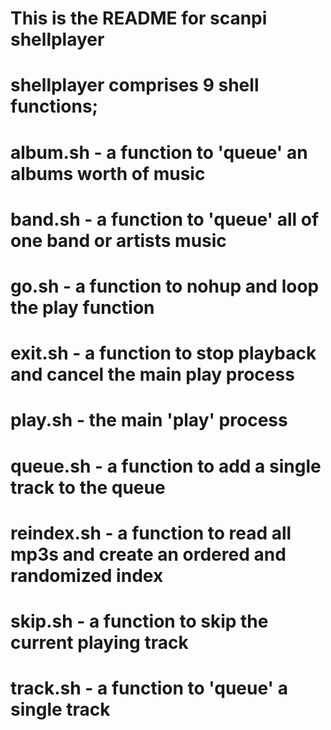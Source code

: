 # This is the README for scanpi shellplayer
# shellplayer comprises 9 shell functions;
# album.sh - a function to 'queue' an albums worth of music
# band.sh - a function to 'queue' all of one band or artists music
# go.sh - a function to nohup and loop the play function
# exit.sh - a function to stop playback and cancel the main play process
# play.sh - the main 'play' process
# queue.sh - a function to add a single track to the queue
# reindex.sh - a function to read all mp3s and create an ordered and randomized index
# skip.sh - a function to skip the current playing track
# track.sh - a function to 'queue' a single track